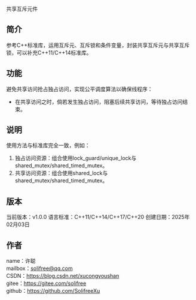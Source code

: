 共享互斥元件

## 简介
参考C++标准库，运用互斥元、互斥锁和条件变量，封装共享互斥元与共享互斥锁，可以补充C++11/C++14标准库。

## 功能
避免共享访问抢占独占访问，实现公平调度算法以确保线程序：
* 在共享访问之时，倘若发生独占访问，阻塞后续共享访问，等待独占访问结束。

## 说明
使用方法与标准库完全一致，例如：
1. 独占访问资源：组合使用lock_guard/unique_lock与shared_mutex/shared_timed_mutex。
2. 共享访问资源：组合使用shared_lock与shared_mutex/shared_timed_mutex。

## 版本
当前版本：v1.0.0
语言标准：C++11/C++14/C++17/C++20
创建日期：2025年02月03日

## 作者
name：许聪  
mailbox：solifree@qq.com  
CSDN：https://blog.csdn.net/xucongyoushan  
gitee：https://gitee.com/solifree  
github：https://github.com/SolifreeXu
